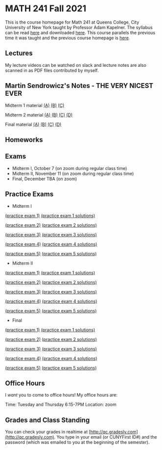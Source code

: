# MATH 241 Fall 2021

This is the course homepage for Math 241 at Queens College, City University of New York taught by Professor Adam Kapelner. The syllabus can be read [here](https://github.com/kapelner/QC_Math_241_Fall_2021/blob/master/syllabus/syllabus.pdf) and downloaded [here](https://raw.githubusercontent.com/kapelner/QC_Math_241_Fall_2021/master/syllabus/syllabus.pdf). This course parallels the previous time it was taught and the previous course homepage is [here](https://github.com/kapelner/QC_Math_241_Fall_2017).

## Lectures

My lecture videos can be watched on slack and lecture notes are also scanned in as PDF files contributed by myself.

<!--
* Lecture 23 (video on slack) [(Jessica Tobar)](https://github.com/kapelner/QC_Math_241_Fall_2021/blob/master/lectures/lec23tobar.pdf) [(Julio Zola)](https://github.com/kapelner/QC_Math_241_Fall_2021/blob/master/lectures/lec23zola.pdf) [(Sharmin Khan)](https://github.com/kapelner/QC_Math_241_Fall_2021/blob/master/lectures/lec23khan.pdf) [(Christian Guaraca)](https://github.com/kapelner/QC_Math_241_Fall_2021/blob/master/lectures/lec23guaraca.pdf) [(Abu Ilboudo)](https://github.com/kapelner/QC_Math_241_Fall_2021/blob/master/lectures/lec23ilboudo.pdf) [(ProfA)](https://github.com/kapelner/QC_Math_241_Fall_2021/blob/master/lectures/lec23akap.pdf) [(ProfB)](https://github.com/kapelner/QC_Math_241_Fall_2021/blob/master/lectures/lec23bkap.pdf) 
* Lecture 22 (video on slack) [(Abu Ilboudo)](https://github.com/kapelner/QC_Math_241_Fall_2021/blob/master/lectures/lec22ilboudo.pdf) [(Julio Zola)](https://github.com/kapelner/QC_Math_241_Fall_2021/blob/master/lectures/lec22zola.pdf) [(Seonwha Cho)](https://github.com/kapelner/QC_Math_241_Fall_2021/blob/master/lectures/lec22cho.pdf) [(Sharmin Khan)](https://github.com/kapelner/QC_Math_241_Fall_2021/blob/master/lectures/lec22khan.pdf) [(ProfA)](https://github.com/kapelner/QC_Math_241_Fall_2021/blob/master/lectures/lec22akap.pdf) [(ProfB)](https://github.com/kapelner/QC_Math_241_Fall_2021/blob/master/lectures/lec22bkap.pdf) 
* Lecture 21 (video on slack) [(Abu Ilboudo)](https://github.com/kapelner/QC_Math_241_Fall_2021/blob/master/lectures/lec21ilboudo.pdf) [(Julio Zola)](https://github.com/kapelner/QC_Math_241_Fall_2021/blob/master/lectures/lec21zola.pdf) [(Sharmin Khan)](https://github.com/kapelner/QC_Math_241_Fall_2021/blob/master/lectures/lec21khan.pdf) [(Jessica Tobar)](https://github.com/kapelner/QC_Math_241_Fall_2021/blob/master/lectures/lec21tobar.pdf) [(Mercury Stills)](https://github.com/kapelner/QC_Math_241_Fall_2021/blob/master/lectures/lec21stills.pdf) [(Seonwha Cho)](https://github.com/kapelner/QC_Math_241_Fall_2021/blob/master/lectures/lec21cho.pdf) [(Michael Velez)](https://github.com/kapelner/QC_Math_241_Fall_2021/blob/master/lectures/lec21velez.pdf) [(Tama Chowdhury)](https://github.com/kapelner/QC_Math_241_Fall_2021/blob/master/lectures/lec21chowdhury.pdf)[(ProfA)](https://github.com/kapelner/QC_Math_241_Fall_2021/blob/master/lectures/lec21akap.pdf) [(ProfB)](https://github.com/kapelner/QC_Math_241_Fall_2021/blob/master/lectures/lec21bkap.pdf) 
* Lecture 20 (video on slack) [(Abu Ilboudo)](https://github.com/kapelner/QC_Math_241_Fall_2021/blob/master/lectures/lec20ilboudo.pdf) [(Brendan Gubbins)](https://github.com/kapelner/QC_Math_241_Fall_2021/blob/master/lectures/lec20gubbins.pdf) [(Sharmin Khan)](https://github.com/kapelner/QC_Math_241_Fall_2021/blob/master/lectures/lec20khan.pdf) [(Seonwha Cho)](https://github.com/kapelner/QC_Math_241_Fall_2021/blob/master/lectures/lec20cho.pdf) [(Julio Zola)](https://github.com/kapelner/QC_Math_241_Fall_2021/blob/master/lectures/lec20zola.pdf) [(Jessica Tobar)](https://github.com/kapelner/QC_Math_241_Fall_2021/blob/master/lectures/lec20tobar.pdf) [(Mercury Stills)](https://github.com/kapelner/QC_Math_241_Fall_2021/blob/master/lectures/lec20stills.pdf) [(Tama Chowdhury)](https://github.com/kapelner/QC_Math_241_Fall_2021/blob/master/lectures/lec20chowdhury.pdf)[(ProfA)](https://github.com/kapelner/QC_Math_241_Fall_2021/blob/master/lectures/lec20akap.pdf) [(ProfB)](https://github.com/kapelner/QC_Math_241_Fall_2021/blob/master/lectures/lec20bkap.pdf) 
* Lecture 19 (video on slack) [(Brendan Gubbins)](https://github.com/kapelner/QC_Math_241_Fall_2021/blob/master/lectures/lec19gubbins.pdf) [(Abu Ilboudo)](https://github.com/kapelner/QC_Math_241_Fall_2021/blob/master/lectures/lec19ilboudo.pdf) [(Julio Zola)](https://github.com/kapelner/QC_Math_241_Fall_2021/blob/master/lectures/lec19zola.pdf) [(Tama Chowdhury)](https://github.com/kapelner/QC_Math_241_Fall_2021/blob/master/lectures/lec19chowdhury.pdf) [(Seonwha Cho)](https://github.com/kapelner/QC_Math_241_Fall_2021/blob/master/lectures/lec19cho.pdf) [(Mercury Stills)](https://github.com/kapelner/QC_Math_241_Fall_2021/blob/master/lectures/lec19stills.pdf) [(ProfA)](https://github.com/kapelner/QC_Math_241_Fall_2021/blob/master/lectures/lec19akap.pdf) [(ProfB)](https://github.com/kapelner/QC_Math_241_Fall_2021/blob/master/lectures/lec19bkap.pdf) 
* Lecture 18 (video on slack) [(Brendan Gubbins)](https://github.com/kapelner/QC_Math_241_Fall_2021/blob/master/lectures/lec18gubbins.pdf) [(Jessica Tobar)](https://github.com/kapelner/QC_Math_241_Fall_2021/blob/master/lectures/lec18tobar.pdf) [(Sharmin Khan)](https://github.com/kapelner/QC_Math_241_Fall_2021/blob/master/lectures/lec18khan.pdf) [(Tama Chowdhury)](https://github.com/kapelner/QC_Math_241_Fall_2021/blob/master/lectures/lec18chowdhury.pdf) [(Julio Zola)](https://github.com/kapelner/QC_Math_241_Fall_2021/blob/master/lectures/lec18zola.pdf) [(Mercury Stills)](https://github.com/kapelner/QC_Math_241_Fall_2021/blob/master/lectures/lec18stills.pdf) [(ProfA)](https://github.com/kapelner/QC_Math_241_Fall_2021/blob/master/lectures/lec18akap.pdf) [(ProfB)](https://github.com/kapelner/QC_Math_241_Fall_2021/blob/master/lectures/lec18bkap.pdf) 
* Lecture 17 (video on slack) [(Marin Azhar)](https://github.com/kapelner/QC_Math_241_Fall_2021/blob/master/lectures/lec17azhar.pdf) [(Asmaa Mohamed)](https://github.com/kapelner/QC_Math_241_Fall_2021/blob/master/lectures/lec17mohamed.pdf) [(Julio Zola)](https://github.com/kapelner/QC_Math_241_Fall_2021/blob/master/lectures/lec17zola.pdf) [(Abu Ilboudo)](https://github.com/kapelner/QC_Math_241_Fall_2021/blob/master/lectures/lec17ilboudo.pdf) [(Tama Chowdhury)](https://github.com/kapelner/QC_Math_241_Fall_2021/blob/master/lectures/lec17chowdhury.pdf) [(Jessica Tobar)](https://github.com/kapelner/QC_Math_241_Fall_2021/blob/master/lectures/lec17tobar.pdf) [(Mercury Stills)](https://github.com/kapelner/QC_Math_241_Fall_2021/blob/master/lectures/lec17stills.pdf) [(ProfA)](https://github.com/kapelner/QC_Math_241_Fall_2021/blob/master/lectures/lec17akap.pdf) [(ProfB)](https://github.com/kapelner/QC_Math_241_Fall_2021/blob/master/lectures/lec17bkap.pdf) 
* Lecture 16 (video on slack) [(Asmaa Mohamed)](https://github.com/kapelner/QC_Math_241_Fall_2021/blob/master/lectures/lec16mohamed.pdf) [(Brendan Gubbins)](https://github.com/kapelner/QC_Math_241_Fall_2021/blob/master/lectures/lec16gubbins.pdf) [(Tama Chowdhury)](https://github.com/kapelner/QC_Math_241_Fall_2021/blob/master/lectures/lec16chowdhury.pdf) [(Julio Zola)](https://github.com/kapelner/QC_Math_241_Fall_2021/blob/master/lectures/lec16zola.pdf) [(Mercury Stills)](https://github.com/kapelner/QC_Math_241_Fall_2021/blob/master/lectures/lec16stills.pdf) [(ProfA)](https://github.com/kapelner/QC_Math_241_Fall_2021/blob/master/lectures/lec16akap.pdf) [(ProfB)](https://github.com/kapelner/QC_Math_241_Fall_2021/blob/master/lectures/lec16bkap.pdf) 
* Lecture 15 (video on slack) [(Alin Carrera)](https://github.com/kapelner/QC_Math_241_Fall_2021/blob/master/lectures/lec15carrera.pdf) [(Abu Ilboudo)](https://github.com/kapelner/QC_Math_241_Fall_2021/blob/master/lectures/lec15ilboudo.pdf) [(Asmaa Mohamed)](https://github.com/kapelner/QC_Math_241_Fall_2021/blob/master/lectures/lec15mohamed.pdf) [(Julio Zola)](https://github.com/kapelner/QC_Math_241_Fall_2021/blob/master/lectures/lec15zola.pdf) [(Sharmin Khan)](https://github.com/kapelner/QC_Math_241_Fall_2021/blob/master/lectures/lec15khan.pdf) [(Seonwha Cho)](https://github.com/kapelner/QC_Math_241_Fall_2021/blob/master/lectures/lec15cho.pdf) [(Christella Nissanthan)](https://github.com/kapelner/QC_Math_241_Fall_2021/blob/master/lectures/lec15nissanthan.pdf) [(Tama Chowdhury)](https://github.com/kapelner/QC_Math_241_Fall_2021/blob/master/lectures/lec15chowdhury.pdf) [(ProfA)](https://github.com/kapelner/QC_Math_241_Fall_2021/blob/master/lectures/lec15akap.pdf) [(ProfB)](https://github.com/kapelner/QC_Math_241_Fall_2021/blob/master/lectures/lec15bkap.pdf) 
* Lecture 14 (video on slack) [(Brendan Gubbins)](https://github.com/kapelner/QC_Math_241_Fall_2021/blob/master/lectures/lec14gubbins.pdf) [(Marin Azhar)](https://github.com/kapelner/QC_Math_241_Fall_2021/blob/master/lectures/lec14azhar.pdf) [(Christella Nissanthan)](https://github.com/kapelner/QC_Math_241_Fall_2021/blob/master/lectures/lec14nissanthan.pdf) [(Abu Ilboudo)](https://github.com/kapelner/QC_Math_241_Fall_2021/blob/master/lectures/lec14ilboudo.pdf) [(Julio Zola)](https://github.com/kapelner/QC_Math_241_Fall_2021/blob/master/lectures/lec14zola.pdf) [(Frank Palma)](https://github.com/kapelner/QC_Math_241_Fall_2021/blob/master/lectures/lec14palma.pdf) [(Sharmin Khan)](https://github.com/kapelner/QC_Math_241_Fall_2021/blob/master/lectures/lec14khan.pdf) [(ProfA)](https://github.com/kapelner/QC_Math_241_Fall_2021/blob/master/lectures/lec14akap.pdf) [(ProfB)](https://github.com/kapelner/QC_Math_241_Fall_2021/blob/master/lectures/lec14bkap.pdf) 
* Lecture 13 (video on slack) [(Abu Ilboudo)](https://github.com/kapelner/QC_Math_241_Fall_2021/blob/master/lectures/lec13ilboudo.pdf) [(Brendan Gubbins)](https://github.com/kapelner/QC_Math_241_Fall_2021/blob/master/lectures/lec13gubbins.pdf) [(Asmaa Mohamed)](https://github.com/kapelner/QC_Math_241_Fall_2021/blob/master/lectures/lec13mohamed.pdf) [(Seonwha Cho)](https://github.com/kapelner/QC_Math_241_Fall_2021/blob/master/lectures/lec13cho.pdf) [(Julio Zola)](https://github.com/kapelner/QC_Math_241_Fall_2021/blob/master/lectures/lec13zola.pdf) [(Max Ma)](https://github.com/kapelner/QC_Math_241_Fall_2021/blob/master/lectures/lec13ma.pdf) [(Christella Nissanthan)](https://github.com/kapelner/QC_Math_241_Fall_2021/blob/master/lectures/lec13nissanthan.pdf) [(Tama Chowdhury)](https://github.com/kapelner/QC_Math_241_Fall_2021/blob/master/lectures/lec13chowdhury.pdf) [(ProfA)](https://github.com/kapelner/QC_Math_241_Fall_2021/blob/master/lectures/lec13akap.pdf) [(ProfB)](https://github.com/kapelner/QC_Math_241_Fall_2021/blob/master/lectures/lec13bkap.pdf) 
* Lecture 12 (video on slack) [(Marin Azhar)](https://github.com/kapelner/QC_Math_241_Fall_2021/blob/master/lectures/lec12azhar.pdf) [(Brendan Gubbins)](https://github.com/kapelner/QC_Math_241_Fall_2021/blob/master/lectures/lec12gubbins.pdf) [(Jessica Tobar)](https://github.com/kapelner/QC_Math_241_Fall_2021/blob/master/lectures/lec12tobar.pdf) [(Seonwha Cho)](https://github.com/kapelner/QC_Math_241_Fall_2021/blob/master/lectures/lec12cho.pdf) [(Frank Palma)](https://github.com/kapelner/QC_Math_241_Fall_2021/blob/master/lectures/lec12palma.pdf) [(Julio Zola)](https://github.com/kapelner/QC_Math_241_Fall_2021/blob/master/lectures/lec12zola.pdf) [(Abu Ilboudo)](https://github.com/kapelner/QC_Math_241_Fall_2021/blob/master/lectures/lec12ilboudo.pdf) [(Christella Nissanthan)](https://github.com/kapelner/QC_Math_241_Fall_2021/blob/master/lectures/lec12nissanthan.pdf) [(Tama Chowdhury)](https://github.com/kapelner/QC_Math_241_Fall_2021/blob/master/lectures/lec12chowdhury.pdf) [(Max Ma)](https://github.com/kapelner/QC_Math_241_Fall_2021/blob/master/lectures/lec12ma.pdf) [(ProfA)](https://github.com/kapelner/QC_Math_241_Fall_2021/blob/master/lectures/lec12akap.pdf) [(ProfB)](https://github.com/kapelner/QC_Math_241_Fall_2021/blob/master/lectures/lec12bkap.pdf) 
* Lecture 11 (video on slack) [(Brendan Gubbins)](https://github.com/kapelner/QC_Math_241_Fall_2021/blob/master/lectures/lec11gubbins.pdf) [(Asmaa Mohamed)](https://github.com/kapelner/QC_Math_241_Fall_2021/blob/master/lectures/lec11mohamed.pdf) [(Sharmin Khan)](https://github.com/kapelner/QC_Math_241_Fall_2021/blob/master/lectures/lec11khan.pdf) [(Julio Zola)](https://github.com/kapelner/QC_Math_241_Fall_2021/blob/master/lectures/lec11zola.pdf) [(Abu Ilboudo)](https://github.com/kapelner/QC_Math_241_Fall_2021/blob/master/lectures/lec11ilboudo.pdf) [(Christella Nissanthan)](https://github.com/kapelner/QC_Math_241_Fall_2021/blob/master/lectures/lec11nissanthan.pdf) [(Max Ma)](https://github.com/kapelner/QC_Math_241_Fall_2021/blob/master/lectures/lec11ma.pdf) [(ProfA)](https://github.com/kapelner/QC_Math_241_Fall_2021/blob/master/lectures/lec11akap.pdf) [(ProfB)](https://github.com/kapelner/QC_Math_241_Fall_2021/blob/master/lectures/lec11bkap.pdf) 
* Lecture 10 (video on slack) [(Abu Ilboudo)](https://github.com/kapelner/QC_Math_241_Fall_2021/blob/master/lectures/lec10ilboudo.pdf) [(Jessica Tobar)](https://github.com/kapelner/QC_Math_241_Fall_2021/blob/master/lectures/lec10tobar.pdf) [(Brendan Gubbins)](https://github.com/kapelner/QC_Math_241_Fall_2021/blob/master/lectures/lec10gubbins.pdf) [(Marin Azhar)](https://github.com/kapelner/QC_Math_241_Fall_2021/blob/master/lectures/lec10azhar.pdf) [(Asmaa Mohamed)](https://github.com/kapelner/QC_Math_241_Fall_2021/blob/master/lectures/lec10mohamed.pdf) [(Alin Carrera)](https://github.com/kapelner/QC_Math_241_Fall_2021/blob/master/lectures/lec10carrera.pdf) [(Frank Palma)](https://github.com/kapelner/QC_Math_241_Fall_2021/blob/master/lectures/lec10palma.pdf) [(Christella Nissanthan)](https://github.com/kapelner/QC_Math_241_Fall_2021/blob/master/lectures/lec10nissanthan.pdf) [(Tama Chowdhury)](https://github.com/kapelner/QC_Math_241_Fall_2021/blob/master/lectures/lec10chowdhury.pdf) [(Julio Zola)](https://github.com/kapelner/QC_Math_241_Fall_2021/blob/master/lectures/lec10zola.pdf) [(Max Ma)](https://github.com/kapelner/QC_Math_241_Fall_2021/blob/master/lectures/lec10ma.pdf) [(ProfA)](https://github.com/kapelner/QC_Math_241_Fall_2021/blob/master/lectures/lec10akap.pdf) [(ProfB)](https://github.com/kapelner/QC_Math_241_Fall_2021/blob/master/lectures/lec10bkap.pdf)
* Lecture 9 (video on slack) [(Brendan Gubbins)](https://github.com/kapelner/QC_Math_241_Fall_2021/blob/master/lectures/lec09gubbins.pdf) [(Asmaa Mohamed)](https://github.com/kapelner/QC_Math_241_Fall_2021/blob/master/lectures/lec09mohamed.pdf) [(Seonwha Cho)](https://github.com/kapelner/QC_Math_241_Fall_2021/blob/master/lectures/lec09cho.pdf) [(Abu Ilboudo)](https://github.com/kapelner/QC_Math_241_Fall_2021/blob/master/lectures/lec09ilboudo.pdf) [(Frank Palma)](https://github.com/kapelner/QC_Math_241_Fall_2021/blob/master/lectures/lec09palma.pdf) [(Mamataz Rubab)](https://github.com/kapelner/QC_Math_241_Fall_2021/blob/master/lectures/lec09rubab.pdf) [(Tama Chowdhury)](https://github.com/kapelner/QC_Math_241_Fall_2021/blob/master/lectures/lec09chowdhury.pdf) [(Christella Nissanthan)](https://github.com/kapelner/QC_Math_241_Fall_2021/blob/master/lectures/lec09nissanthan.pdf) [(Julio Zola)](https://github.com/kapelner/QC_Math_241_Fall_2021/blob/master/lectures/lec09zola.pdf) [(Max Ma)](https://github.com/kapelner/QC_Math_241_Fall_2021/blob/master/lectures/lec09ma.pdf) [(ProfA)](https://github.com/kapelner/QC_Math_241_Fall_2021/blob/master/lectures/lec09akap.pdf) [(ProfB)](https://github.com/kapelner/QC_Math_241_Fall_2021/blob/master/lectures/lec09bkap.pdf) 
* Lecture 8 (video on slack) [(Jessica Tobar)](https://github.com/kapelner/QC_Math_241_Fall_2021/blob/master/lectures/lec08tobar.pdf) [(Mamataz Rubab)](https://github.com/kapelner/QC_Math_241_Fall_2021/blob/master/lectures/lec08rubab.pdf) [(Abu Ilboudo)](https://github.com/kapelner/QC_Math_241_Fall_2021/blob/master/lectures/lec08ilboudo.pdf) [(Brendan Gubbins)](https://github.com/kapelner/QC_Math_241_Fall_2021/blob/master/lectures/lec08gubbins.pdf) [(Julio Zola)](https://github.com/kapelner/QC_Math_241_Fall_2021/blob/master/lectures/lec08zola.pdf) [(Marin Azhar)](https://github.com/kapelner/QC_Math_241_Fall_2021/blob/master/lectures/lec08azhar.pdf) [(Frank Palma)](https://github.com/kapelner/QC_Math_241_Fall_2021/blob/master/lectures/lec08palma.pdf) [(Asmaa Mohamed)](https://github.com/kapelner/QC_Math_241_Fall_2021/blob/master/lectures/lec08mohamed.pdf) [(Tama Chowdhury)](https://github.com/kapelner/QC_Math_241_Fall_2021/blob/master/lectures/lec08chowdhury.pdf) [(Max Ma)](https://github.com/kapelner/QC_Math_241_Fall_2021/blob/master/lectures/lec08ma.pdf) [(Christella Nissanthan)](https://github.com/kapelner/QC_Math_241_Fall_2021/blob/master/lectures/lec08nissanthan.pdf) [(ProfA)](https://github.com/kapelner/QC_Math_241_Fall_2021/blob/master/lectures/lec08akap.pdf) [(ProfB)](https://github.com/kapelner/QC_Math_241_Fall_2021/blob/master/lectures/lec08bkap.pdf) 
* Lecture 7 (video on slack) [(Marin Azhar)](https://github.com/kapelner/QC_Math_241_Fall_2021/blob/master/lectures/lec07azhar.pdf) [(Brendan Gubbins)](https://github.com/kapelner/QC_Math_241_Fall_2021/blob/master/lectures/lec07gubbins.pdf) [(Asmaa Mohamed)](https://github.com/kapelner/QC_Math_241_Fall_2021/blob/master/lectures/lec07mohamed.pdf) [(Jessica Tobar)](https://github.com/kapelner/QC_Math_241_Fall_2021/blob/master/lectures/lec07tobar.pdf) [(Alin Carrera)](https://github.com/kapelner/QC_Math_241_Fall_2021/blob/master/lectures/lec07carrera.pdf) [(Frank Palma)](https://github.com/kapelner/QC_Math_241_Fall_2021/blob/master/lectures/lec07palma.pdf) [(Julio Zola)](https://github.com/kapelner/QC_Math_241_Fall_2021/blob/master/lectures/lec07zola.pdf) [(Tama Chowdhury)](https://github.com/kapelner/QC_Math_241_Fall_2021/blob/master/lectures/lec07chowdhury.pdf) [(Abu Ilboudo)](https://github.com/kapelner/QC_Math_241_Fall_2021/blob/master/lectures/lec07ilboudo.pdf) [(Mamataz Rubab)](https://github.com/kapelner/QC_Math_241_Fall_2021/blob/master/lectures/lec07rubab.pdf) [(Max Ma)](https://github.com/kapelner/QC_Math_241_Fall_2021/blob/master/lectures/lec07ma.pdf) [(Christella Nissanthan)](https://github.com/kapelner/QC_Math_241_Fall_2021/blob/master/lectures/lec07nissanthan.pdf) [(ProfA)](https://github.com/kapelner/QC_Math_241_Fall_2021/blob/master/lectures/lec07akap.pdf) [(ProfB)](https://github.com/kapelner/QC_Math_241_Fall_2021/blob/master/lectures/lec07bkap.pdf)
* Lecture 6 (video on slack) [(Brendan Gubbins)](https://github.com/kapelner/QC_Math_241_Fall_2021/blob/master/lectures/lec06gubbins.pdf) [(Mamataz Rubab)](https://github.com/kapelner/QC_Math_241_Fall_2021/blob/master/lectures/lec06rubab.pdf) [(Jessica Tobar)](https://github.com/kapelner/QC_Math_241_Fall_2021/blob/master/lectures/lec06tobar.pdf) [(Marin Azhar)](https://github.com/kapelner/QC_Math_241_Fall_2021/blob/master/lectures/lec06azhar.pdf) [(Alin Carrera)](https://github.com/kapelner/QC_Math_241_Fall_2021/blob/master/lectures/lec06carrera.pdf) [(Seonwha Cho)](https://github.com/kapelner/QC_Math_241_Fall_2021/blob/master/lectures/lec06cho.pdf) [(Max Ma)](https://github.com/kapelner/QC_Math_241_Fall_2021/blob/master/lectures/lec06ma.pdf) [(Tama Chowdhury)](https://github.com/kapelner/QC_Math_241_Fall_2021/blob/master/lectures/lec06chowdhury.pdf) [(Julio Zola)](https://github.com/kapelner/QC_Math_241_Fall_2021/blob/master/lectures/lec06zola.pdf) [(Christella Nissanthan)](https://github.com/kapelner/QC_Math_241_Fall_2021/blob/master/lectures/lec06nissanthan.pdf) [(ProfA)](https://github.com/kapelner/QC_Math_241_Fall_2021/blob/master/lectures/lec06akap.pdf) [(Abu Ilboudo)](https://github.com/kapelner/QC_Math_241_Fall_2021/blob/master/lectures/lec06ilboudo.pdf) [(ProfB)](https://github.com/kapelner/QC_Math_241_Fall_2021/blob/master/lectures/lec06bkap.pdf) 
* Lecture 5 (video on slack) [(Brendan Gubbins)](https://github.com/kapelner/QC_Math_241_Fall_2021/blob/master/lectures/lec04gubbins.pdf) [(Marin Azhar)](https://github.com/kapelner/QC_Math_241_Fall_2021/blob/master/lectures/lec05azhar.pdf) [(Max Ma)](https://github.com/kapelner/QC_Math_241_Fall_2021/blob/master/lectures/lec05ma.pdf) [(Asmaa Mohamed)](https://github.com/kapelner/QC_Math_241_Fall_2021/blob/master/lectures/lec05mohamed.pdf) [(Alin Carrera)](https://github.com/kapelner/QC_Math_241_Fall_2021/blob/master/lectures/lec05carrera.pdf) [(Frank Palma)](https://github.com/kapelner/QC_Math_241_Fall_2021/blob/master/lectures/lec05palma.pdf) [(Julio Zola)](https://github.com/kapelner/QC_Math_241_Fall_2021/blob/master/lectures/lec05zola.pdf) [(Christella Nissanthan)](https://github.com/kapelner/QC_Math_241_Fall_2021/blob/master/lectures/lec05nissanthan.pdf) [(ProfA)](https://github.com/kapelner/QC_Math_241_Fall_2021/blob/master/lectures/lec05akap.pdf) [(Seonwha Cho)](https://github.com/kapelner/QC_Math_241_Fall_2021/blob/master/lectures/lec05cho.pdf) [(Tama Chowdhury)](https://github.com/kapelner/QC_Math_241_Fall_2021/blob/master/lectures/lec05chowdhury.pdf) [(ProfB)](https://github.com/kapelner/QC_Math_241_Fall_2021/blob/master/lectures/lec05bkap.pdf)
* Lecture 4 (video on slack) [(Brendan Gubbins)](https://github.com/kapelner/QC_Math_241_Fall_2021/blob/master/lectures/lec04gubbins.pdf) [(Jessica Tobar)](https://github.com/kapelner/QC_Math_241_Fall_2021/blob/master/lectures/lec04tobar.pdf) [(Mamataz Rubab)](https://github.com/kapelner/QC_Math_241_Fall_2021/blob/master/lectures/lec04rubab.pdf) [(Malka Danese)](https://github.com/kapelner/QC_Math_241_Fall_2021/blob/master/lectures/lec04danese.pdf) [(Alin Carrera)](https://github.com/kapelner/QC_Math_241_Fall_2021/blob/master/lectures/lec04carrera.pdf) [(Frank Palma)](https://github.com/kapelner/QC_Math_241_Fall_2021/blob/master/lectures/lec04palma.pdf) [(Marin Azhar)](https://github.com/kapelner/QC_Math_241_Fall_2021/blob/master/lectures/lec04azhar.pdf) [(Abu Ilboudo)](https://github.com/kapelner/QC_Math_241_Fall_2021/blob/master/lectures/lec04ilboudo.pdf) [(Julio Zola)](https://github.com/kapelner/QC_Math_241_Fall_2021/blob/master/lectures/lec04zola.pdf) [(Christella Nissanthan)](https://github.com/kapelner/QC_Math_241_Fall_2021/blob/master/lectures/lec04nissanthan.pdf) [(ProfA)](https://github.com/kapelner/QC_Math_241_Fall_2021/blob/master/lectures/lec04akap.pdf) [(ProfB)](https://github.com/kapelner/QC_Math_241_Fall_2021/blob/master/lectures/lec04bkap.pdf)
* Lecture 3 (video on slack) [(Jessica Tobar)](https://github.com/kapelner/QC_Math_241_Fall_2021/blob/master/lectures/lec03tobar.pdf) [(Mamataz Rubab)](https://github.com/kapelner/QC_Math_241_Fall_2021/blob/master/lectures/lec03rubab.pdf) [(Frank Palma)](https://github.com/kapelner/QC_Math_241_Fall_2021/blob/master/lectures/lec03palma.pdf) [(Victoria Tai)](https://github.com/kapelner/QC_Math_241_Fall_2021/blob/master/lectures/lec03tai.pdf) [(Alin Carrera)](https://github.com/kapelner/QC_Math_241_Fall_2021/blob/master/lectures/lec03carrera.pdf) [(Asmaa Mohamed)](https://github.com/kapelner/QC_Math_241_Fall_2021/blob/master/lectures/lec03mohamed.pdf) [(Christella Nissanthan)](https://github.com/kapelner/QC_Math_241_Fall_2021/blob/master/lectures/lec03nissanthan.pdf) [(ProfA)](https://github.com/kapelner/QC_Math_241_Fall_2021/blob/master/lectures/lec03akap.pdf) [(Tama Chowdhury)](https://github.com/kapelner/QC_Math_241_Fall_2021/blob/master/lectures/lec03chowdhury.pdf) [(Julio Zola)](https://github.com/kapelner/QC_Math_241_Fall_2021/blob/master/lectures/lec03zola.pdf) [(Qin Chen)](https://github.com/kapelner/QC_Math_241_Fall_2021/blob/master/lectures/lec03chen.pdf) [(Tama Chowdhury)](https://github.com/kapelner/QC_Math_241_Fall_2021/blob/master/lectures/lec03chowdhury.pdf) [(ProfA)](https://github.com/kapelner/QC_Math_241_Fall_2021/blob/master/lectures/lec03akap.pdf) [(ProfB)](https://github.com/kapelner/QC_Math_241_Fall_2021/blob/master/lectures/lec03bkap.pdf)
* Lecture 2 (video on slack) [(Max Ma)](https://github.com/kapelner/QC_Math_241_Fall_2021/blob/master/lectures/lec02ma.pdf) [(Mamataz Rubab)](https://github.com/kapelner/QC_Math_241_Fall_2021/blob/master/lectures/lec02rubab.pdf) [(Julio Zola)](https://github.com/kapelner/QC_Math_241_Fall_2021/blob/master/lectures/lec02zola.pdf) [(Alin Carrera)](https://github.com/kapelner/QC_Math_241_Fall_2021/blob/master/lectures/lec02carrera.pdf) [(Frank Palma)](https://github.com/kapelner/QC_Math_241_Fall_2021/blob/master/lectures/lec02palma.pdf) [(Seth Marcus)](https://github.com/kapelner/QC_Math_241_Fall_2021/blob/master/lectures/lec02marcus.pdf) [(Brendan Gubbins)](https://github.com/kapelner/QC_Math_241_Fall_2021/blob/master/lectures/lec02gubbins.pdf) [(Andrew Claros)](https://github.com/kapelner/QC_Math_241_Fall_2021/blob/master/lectures/lec02claros.pdf) [(Tama Chowdhury)](https://github.com/kapelner/QC_Math_241_Fall_2021/blob/master/lectures/lec02chowdhury.pdf) [(ProfA)](https://github.com/kapelner/QC_Math_241_Fall_2021/blob/master/lectures/lec02akap.pdf) [(Christian Guaraca)](https://github.com/kapelner/QC_Math_241_Fall_2021/blob/master/lectures/lec02guaraca.pdf) [(Christella Nissanthan)](https://github.com/kapelner/QC_Math_241_Fall_2021/blob/master/lectures/lec02nissanthan.pdf) [(Qin Chen)](https://github.com/kapelner/QC_Math_241_Fall_2021/blob/master/lectures/lec02chen.pdf) [(ProfA)](https://github.com/kapelner/QC_Math_241_Fall_2021/blob/master/lectures/lec02akap.pdf) [(ProfB)](https://github.com/kapelner/QC_Math_241_Fall_2021/blob/master/lectures/lec02bkap.pdf)
* Lecture 1 (video on slack) [(Jessica Tobar)](https://github.com/kapelner/QC_Math_241_Fall_2021/blob/master/lectures/lec01tobar.pdf) [(Seonwha Cho)](https://github.com/kapelner/QC_Math_241_Fall_2021/blob/master/lectures/lec01cho.pdf) [(Mamataz Rubab)](https://github.com/kapelner/QC_Math_241_Fall_2021/blob/master/lectures/lec01rubab.pdf) [(Frank Palma)](https://github.com/kapelner/QC_Math_241_Fall_2021/blob/master/lectures/lec01palma.pdf) [(Tama Chowdhury)](https://github.com/kapelner/QC_Math_241_Fall_2021/blob/master/lectures/lec01chowdhury.pdf) [(Hunter Smith)](https://github.com/kapelner/QC_Math_241_Fall_2021/blob/master/lectures/lec01smith.pdf) [(Julio Zola)](https://github.com/kapelner/QC_Math_241_Fall_2021/blob/master/lectures/lec01zola.pdf) [(Brendan Gubbins)](https://github.com/kapelner/QC_Math_241_Fall_2021/blob/master/lectures/lec01gubbins.pdf) [(Alin Carrera)](https://github.com/kapelner/QC_Math_241_Fall_2021/blob/master/lectures/lec01carrera.pdf) [(Seth Marcus)](https://github.com/kapelner/QC_Math_241_Fall_2021/blob/master/lectures/lec01marcus.pdf) [(Andrew Claros)](https://github.com/kapelner/QC_Math_241_Fall_2021/blob/master/lectures/lec01claros.pdf) [(Christian Guaraca)](https://github.com/kapelner/QC_Math_241_Fall_2021/blob/master/lectures/lec01guaraca.pdf) [(Qin Chen)](https://github.com/kapelner/QC_Math_241_Fall_2021/blob/master/lectures/lec01chen.pdf) [(Prof)](https://github.com/kapelner/QC_Math_241_Fall_2021/blob/master/lectures/lec01kap.pdf)
-->


## Martin Sendrowicz's Notes - THE VERY NICEST EVER

Midterm 1 material [(A)](https://github.com/kapelner/QC_Math_241_Fall_2017/blob/master/marcin/1a.pdf) [(B)](https://github.com/kapelner/QC_Math_241_Fall_2017/blob/master/marcin/1b.pdf) [(C)](https://github.com/kapelner/QC_Math_241_Fall_2017/blob/master/marcin/1c.pdf)

Midterm 2 material [(A)](https://github.com/kapelner/QC_Math_241_Fall_2017/blob/master/marcin/2a.pdf) [(B)](https://github.com/kapelner/QC_Math_241_Fall_2017/blob/master/marcin/2b.pdf) [(C)](https://github.com/kapelner/QC_Math_241_Fall_2017/blob/master/marcin/2c.pdf) [(D)](https://github.com/kapelner/QC_Math_241_Fall_2017/blob/master/marcin/2d.pdf)

Final material [(A)](https://github.com/kapelner/QC_Math_241_Fall_2017/blob/master/marcin/3a.pdf) [(B)](https://github.com/kapelner/QC_Math_241_Fall_2017/blob/master/marcin/3b.pdf) [(C)](https://github.com/kapelner/QC_Math_241_Fall_2017/blob/master/marcin/3c.pdf) [(D)](https://github.com/kapelner/QC_Math_241_Fall_2017/blob/master/marcin/3d.pdf)

## Homeworks

<!--
* Homework 9 [(download)](https://github.com/kapelner/QC_Math_241_Fall_2021/blob/master/homeworks/hw09/hw09.pdf?raw=true) [(view)](https://github.com/kapelner/QC_Math_241_Fall_2021/blob/master/homeworks/hw09/hw09.pdf) (due 12/12)
* Homework 8 [(download)](https://github.com/kapelner/QC_Math_241_Fall_2021/blob/master/homeworks/hw08/hw08.pdf?raw=true) [(view)](https://github.com/kapelner/QC_Math_241_Fall_2021/blob/master/homeworks/hw08/hw08.pdf) (due 12/2)
* Homework 7 [(download)](https://github.com/kapelner/QC_Math_241_Fall_2021/blob/master/homeworks/hw07/hw07.pdf?raw=true) [(view)](https://github.com/kapelner/QC_Math_241_Fall_2021/blob/master/homeworks/hw07/hw07.pdf) (due 12/12)
* Homework 6 [(download)](https://github.com/kapelner/QC_Math_241_Fall_2021/blob/master/homeworks/hw06/hw06.pdf?raw=true) [(view)](https://github.com/kapelner/QC_Math_241_Fall_2021/blob/master/homeworks/hw06/hw06.pdf) (due 11/30)
* Homework 5 [(download)](https://github.com/kapelner/QC_Math_241_Fall_2021/blob/master/homeworks/hw05/hw05.pdf?raw=true) [(view)](https://github.com/kapelner/QC_Math_241_Fall_2021/blob/master/homeworks/hw05/hw05.pdf) (due 11/20)
* Homework 4 [(download)](https://github.com/kapelner/QC_Math_241_Fall_2021/blob/master/homeworks/hw04/hw04.pdf?raw=true) [(view)](https://github.com/kapelner/QC_Math_241_Fall_2021/blob/master/homeworks/hw04/hw04.pdf) (due 11/1)
* Homework 3 [(download)](https://github.com/kapelner/QC_Math_241_Fall_2021/blob/master/homeworks/hw03/hw03.pdf?raw=true) [(view)](https://github.com/kapelner/QC_Math_241_Fall_2021/blob/master/homeworks/hw03/hw03.pdf) (due 10/16)
* Homework 2 [(download)](https://github.com/kapelner/QC_Math_241_Fall_2021/blob/master/homeworks/hw02/hw02.pdf?raw=true) [(view)](https://github.com/kapelner/QC_Math_241_Fall_2021/blob/master/homeworks/hw02/hw02.pdf) (due 9/22)
* Homework 1 [(download)](https://github.com/kapelner/QC_Math_241_Fall_2021/blob/master/homeworks/hw01/hw01.pdf?raw=true) [(view)](https://github.com/kapelner/QC_Math_241_Fall_2021/blob/master/homeworks/hw01/hw01.pdf) (due 9/12)
* Homework 0 [(syllabus, page 6)](https://github.com/kapelner/QC_Math_241_Fall_2021/blob/master/syllabus/syllabus.pdf?raw=true) (due 8/28)
-->

## Exams

* Midterm I, October 7 (on zoom during regular class time) 
* Midterm II, November 11 (on zoom during regular class time) 
* Final, December TBA (on zoom) 

## Practice Exams

* Midterm I

[(practice exam 1)](https://github.com/kapelner/QC_Math_241_Fall_2017/blob/master/exams/midterm1/midterm1.pdf) [(practice exam 1 solutions)](https://github.com/kapelner/QC_Math_241_Fall_2017/blob/master/exams/midterm1/midterm1_solutions.pdf)

[(practice exam 2)](https://github.com/kapelner/QC_Math_241_Fall_2016/blob/master/exams/midterm1/midterm1.pdf) [(practice exam 2 solutions)](https://github.com/kapelner/QC_Math_241_Fall_2016/blob/master/exams/midterm1/midterm1_solutions.pdf)

[(practice exam 3)](https://github.com/kapelner/QC_Math_241_Fall_2015/blob/master/exams/midterm1/midterm1.pdf) [(practice exam 3 solutions)](https://github.com/kapelner/QC_Math_241_Fall_2015/blob/master/exams/midterm1/midterm1_solutions.pdf) 

[(practice exam 4)](https://github.com/kapelner/QC_Math_241_Spring_2015/blob/master/exams/midterm1/midterm1.pdf?raw=true) [(practice exam 4 solutions)](https://github.com/kapelner/QC_Math_241_Spring_2015/blob/master/exams/midterm1/midterm1_solutions.pdf?raw=true) 

[(practice exam 5)](https://github.com/kapelner/QC_Math_241_Fall_2014_15/blob/master/exams/midterm1/midterm1.pdf?raw=true) [(practice exam 5 solutions)](https://github.com/kapelner/QC_Math_241_Fall_2014_15/blob/master/exams/midterm1/midterm1_solutions.pdf?raw=true)

* Midterm II

[(practice exam 1)](https://github.com/kapelner/QC_Math_241_Fall_2017/blob/master/exams/midterm2/midterm2.pdf) [(practice exam 1 solutions)](https://github.com/kapelner/QC_Math_241_Fall_2017/blob/master/exams/midterm2/midterm2_solutions.pdf)

[(practice exam 2)](https://github.com/kapelner/QC_Math_241_Fall_2016/blob/master/exams/midterm2/midterm2.pdf) [(practice exam 2 solutions)](https://github.com/kapelner/QC_Math_241_Fall_2016/blob/master/exams/midterm2/midterm2_solutions.pdf)

[(practice exam 3)](https://github.com/kapelner/QC_Math_241_Fall_2015/blob/master/exams/midterm2/midterm2.pdf) [(practice exam 3 solutions)](https://github.com/kapelner/QC_Math_241_Fall_2015/blob/master/exams/midterm2/midterm2_solutions.pdf) 

[(practice exam 4)](https://github.com/kapelner/QC_Math_241_Spring_2015/blob/master/exams/midterm2/midterm2.pdf?raw=true) [(practice exam 4 solutions)](https://github.com/kapelner/QC_Math_241_Spring_2015/blob/master/exams/midterm2/midterm2_solutions.pdf?raw=true) 

[(practice exam 5)](https://github.com/kapelner/QC_Math_241_Fall_2014_15/blob/master/exams/midterm2/midterm2.pdf?raw=true) [(practice exam 5 solutions)](https://github.com/kapelner/QC_Math_241_Fall_2014_15/blob/master/exams/midterm2/midterm2_solutions.pdf?raw=true)

* Final

[(practice exam 1)](https://github.com/kapelner/QC_Math_241_Fall_2017/blob/master/exams/final/final.pdf) [(practice exam 1 solutions)](https://github.com/kapelner/QC_Math_241_Fall_2017/blob/master/exams/final/final_solutions.pdf)

[(practice exam 2)](https://github.com/kapelner/QC_Math_241_Fall_2016/blob/master/exams/final/final.pdf) [(practice exam 2 solutions)](https://github.com/kapelner/QC_Math_241_Fall_2016/blob/master/exams/final/final_solutions.pdf)

[(practice exam 3)](https://github.com/kapelner/QC_Math_241_Fall_2015/blob/master/exams/final/final.pdf) [(practice exam 3 solutions)](https://github.com/kapelner/QC_Math_241_Fall_2015/blob/master/exams/final/final_solutions.pdf)  

[(practice exam 4)](https://github.com/kapelner/QC_Math_241_Spring_2015/blob/master/exams/final/final.pdf?raw=true) [(practice exam 4 solutions)](https://github.com/kapelner/QC_Math_241_Spring_2015/blob/master/exams/final/final_solutions.pdf?raw=true) 

[(practice exam 5)](https://github.com/kapelner/QC_Math_241_Fall_2014_15/blob/master/exams/final/final.pdf?raw=true) [(practice exam 5 solutions)](https://github.com/kapelner/QC_Math_241_Fall_2014_15/blob/master/exams/final/final_solutions.pdf?raw=true)


## Office Hours

I *want* you to come to office hours! My office hours are:

Time: Tuesday and Thursday 6:15-7PM
Location: zoom

## Grades and Class Standing

You can check your grades in realtime at [http://qc.gradesly.com](http://qc.gradesly.com). You type in your email (or CUNYFirst ID#) and the password (which was emailed to you at the beginning of the semester).